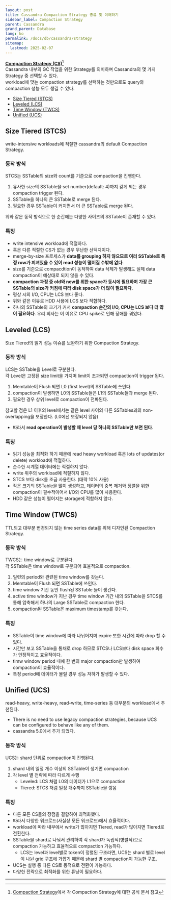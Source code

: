 ```yaml
---
layout: post
title: Cassandra Compaction Strategy 종류 및 이해하기
sidebar_label: Compaction Strategy
parent: Cassandra
grand_parent: Database
lang: ko
permalink: /docs/db/cassandra/strategy
sitemap:
  lastmod: 2025-02-07
---
```


**<u>Compaction Strategy (CS)</u>**[^1]  
Cassandra 내부의 GC 작업을 위한 Strategy를 의미하며 Cassandra의 몇 가지 Strategy 중 선택할 수 있다.  
workload에 맞는 compaction strategy를 선택하는 것만으로도 query와 compaction 성능 모두 챙길 수 있다.

* [Size Tiered (STCS)](#size-tiered-stcs)
* [Leveled (LCS)](#leveled-lcs)
* [Time Window (TWCS)](#time-window-twcs)
* [Unified (UCS)](#unified-ucs)

## Size Tiered (STCS)

write-intensive workloads에 적절한 cassandra의 default Compaction Strategy.

### 동작 방식

STCS는 SSTable의 size와 count를 기준으로 compaction을 진행한다.

1. 유사한 size의 SSTable을 set number(default: 4)까지 갖게 되는 경우 compaction trigger 된다.
2. SSTable을 하나의 큰 SSTable로 merge 된다.
3. 필요한 경우 SSTable이 커지면서 더 큰 SSTable로 merge 된다.

위와 같은 동작 방식으로 한 순간에는 다양한 사이즈의 SSTable이 존재할 수 있다.

### 특징

- write intensive workload에 적절하다.
- 혹은 다른 적절한 CS가 없는 경우 무난한 선택지이다.
- merge-by-size 프로세스가 **data를 grouping 하지 않으므로 여러 SSTable로 특정 row가 퍼져있을 수 있어 read 성능이 떨어질 수밖에 없다**.
- size를 기준으로 compacdtion이 동작하여 data 삭제가 발생해도 실제 data compaction이 예상대로 되지 않을 수 있다.
- **compaction 과정 중 old와 new를 위한 space가 동시에 필요하며 가장 큰 SSTable의 size가 커짐에 따라 disk space가 더 많이 필요하다**.
- 평상 시의 I/O, CPU는 LCS 보다 좋다.
- 위와 같은 이유로 HDD 사용에 LCS 보다 적합하다.
- 하나의 SSTable의 크기가 커서 **compaction 순간의 I/O, CPU는 LCS 보다 더 많이 필요하다**. 우리 회사는 이 이유로 CPU spike로 인해 장애를 겪었다.


## Leveled (LCS)

Size Tiered의 읽기 성능 이슈를 보완하기 위한 Compaction Strategy.

### 동작 방식

LCS는 SSTable을 Level로 구분한다.  
각 Level은 고정된 size limit을 가지며 limit이 초과되면 compaction이 trigger 된다.

1. Memtable이 Flush 되면 L0 (first level)의 SSTable에 쓰인다.
2. compaction이 발생하면 L0의 SSTable들은 L1의 SSTable들과 merge 된다.
3. 필요한 경우 상위 level로 compaction이 전파된다.

참고할 점은 L1 이후의 level에서는 같은 level 사이의 다른  SSTables과의 non-overlapping을 보장한다. (L0에선 보장되지 않음)
- 따라서 **read operation이 발생할 때 level 당 하나의 SSTable만 보면 된다**.

### 특징

- 읽기 성능을 최적화 하기 때문에 read heavy workload 혹은 lots of updates(or delete) workload에 적절하다.
- 순수한 시계열 데이터에는 적절하지 않다.
- write 위주의 workload에 적절하지 않다.
- STCS 보다 disk를 조금 사용한다. (대략 10% 사용)
- 작은 크기의 SSTable을 많이 생성하고, 데이터의 중복 제거와 정렬을 위한 compaction이 필수적이어서 I/O와 CPU를 많이 사용한다.
- HDD 같은 성능이 떨어지는 storage에 적합하지 않다.


## Time Window (TWCS)

TTL되고 대부분 변경되지 않는 time series data를 위해 디자인된 Compaction Strategy.

### 동작 방식

TWCS는 time window로 구분된다.  
각 SSTable은 time window로 구분되어 효율적으로 compaction.

1. 일련의 period와 관련된 time window를 갖는다.
2. Memtable이 Flush 되면 SSTable에 쓰인다.
2. time window 기간 동안 flush된 SSTable 들이 생긴다.
3. active time window가 지난 경우 time window 기간 내의 SSTable을 STCS를 통해 압축해서 하나의 Large SSTable로 compaction 한다.
4. compaction된 SSTable은 maximum timestamp를 갖는다.

### 특징

- SSTable이 time window에 따라 나뉘어지며 expire 또한 시간에 따라 drop 할 수 있다.
- 시간만 보고 SSTable을 통채로 drop 하므로 STCS나 LCS보다 disk space 회수가 안정적이고 효율적이다.
- timw window period 내에 한 번의 major compaction만 발생하여 compaction이 효율적이다.
- 특정 period에 데이터가 몰릴 경우 성능 저하가 발생할 수 있다.


## Unified (UCS)

read-heavy, write-heavy, read-write, time-series 등 대부분의 workload에서 추천된다.  
- There is no need to use legacy compaction strategies, because UCS can be configured to behave like any of them.
- cassandra 5.0에서 추가 되었다.

### 동작 방식

UCS는 shard 단위로 compaction이 진행된다.

1. shard 내의 일정 개수 이상의 SSTable이 생기면 compaction
2. 각 level 별 전략에 따라 다르게 수행
   - Leveled: LCS 처럼 L0의 데이터가 L1으로 compaction
   - Tiered:  STCS 처럼 일정 개수까지 SSTable을 쌓음

### 특징

- 다른 모든 CS들의 장점을 결합하여 최적화했다.
- 따라서 다양한 워크로드(사실상 모든 워크로드)에서 효율적이다.
- workload에 따라 내부에서 write가 많아지면 Tiered, read가 많아지면 Tiered로 전환한다.
- SSTable을 shard로 나눠서 관리하여 각 shard가 독립적(병렬적)으로 compaction 가능하고 효율적으로 compaction 가능하다.
    - LCS는 level과 level별로 token이 정렬된 구조라면, UCS는 shard 별로 level이 나뉜 grid 구조에 가깝기 때문에 shard 별 compaction이 가능한 구조.
- UCS는 실행 중 다른 CS로 동적으로 전환이 가능하다.
- 다양한 전략으로 최적화를 위한 튜닝이 필요하다.


---

[^1]: [Compaction Strategy](https://cassandra.apache.org/doc/latest/cassandra/managing/operating/compaction/index.html)에서 각 Compaction Strategy에 대한 공식 문서 참고
